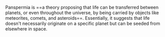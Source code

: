 Panspermia is ==a theory proposing that life can be transferred between planets, or even throughout the universe, by being carried by objects like meteorites, comets, and asteroids==. Essentially, it suggests that life doesn't necessarily originate on a specific planet but can be seeded from elsewhere in space.